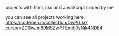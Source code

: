 projects with html, css and JavaScript coded by me

you can see all projects working here: https://codepen.io/collection/DwPGJa?cursor=ZD0wJm89MSZwPTEmdj0yNjk4NDE4
